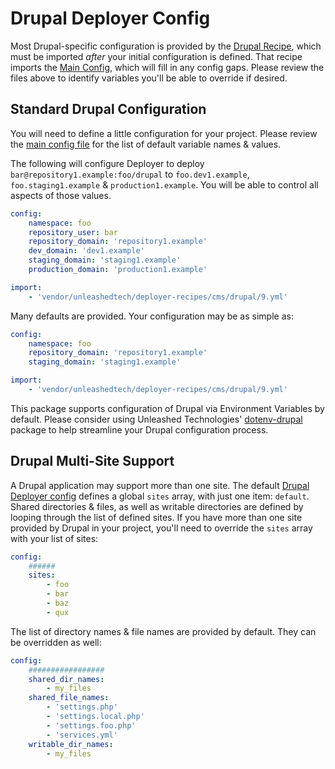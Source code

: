 # Drupal Deployer Config

Most Drupal-specific configuration is provided by the [Drupal Recipe](9.yml), which must be imported _after_ your
initial configuration is defined. That recipe imports the [Main Config](../../config.php), which will fill in any config
gaps. Please review the files above to identify variables you'll be able to override if desired.

## Standard Drupal Configuration

You will need to define a little configuration for your project. Please review
the [main config file](../../config.php) for the list of default variable names & values.

The following will configure Deployer to deploy `bar@repository1.example:foo/drupal`
to `foo.dev1.example`, `foo.staging1.example` & `production1.example`. You will be able to control all aspects of those
values.

```yaml
config:
    namespace: foo
    repository_user: bar
    repository_domain: 'repository1.example'
    dev_domain: 'dev1.example'
    staging_domain: 'staging1.example'
    production_domain: 'production1.example'

import:
    - 'vendor/unleashedtech/deployer-recipes/cms/drupal/9.yml'
```

Many defaults are provided. Your configuration may be as simple as:

```yaml
config:
    namespace: foo
    repository_domain: 'repository1.example'
    staging_domain: 'staging1.example'

import:
    - 'vendor/unleashedtech/deployer-recipes/cms/drupal/9.yml'
```

This package supports configuration of Drupal via Environment Variables by default.
Please consider using Unleashed Technologies' [dotenv-drupal](https://packagist.org/packages/unleashedtech/dotenv-drupal)
package to help streamline your Drupal configuration process.

## Drupal Multi-Site Support

A Drupal application may support more than one site. The default [Drupal Deployer config](9.yml) defines a
global `sites` array, with just one item:
`default`. Shared directories & files, as well as writable directories are defined by looping through the list of
defined sites. If you have more than one site provided by Drupal in your project, you'll need to override the
`sites` array with your list of sites:

```yaml
config:
    ######
    sites:
        - foo
        - bar
        - baz
        - qux
```

The list of directory names & file names are provided by default. They can be overridden as well:

```yaml
config:
    #################
    shared_dir_names:
        - my_files
    shared_file_names:
        - 'settings.php'
        - 'settings.local.php'
        - 'settings.foo.php'
        - 'services.yml'
    writable_dir_names:
        - my_files
```
